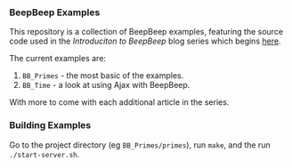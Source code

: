 [series]: http://lethain.com/entry/2009/jul/05/getting-started-with-beepbeep/ "Introduction to BeepBeep blog series"

### BeepBeep Examples

This repository is a collection of BeepBeep examples,
featuring the source code used in the *Introduciton to BeepBeep*
blog series which begins [here][series].

The current examples are:

1. ``BB_Primes`` - the most basic of the examples.
2. ``BB_Time`` - a look at using Ajax with BeepBeep. 

With more to come with each additional article in the series.

### Building Examples

Go to the project directory (eg ``BB_Primes/primes``), run ``make``,
and the run ``./start-server.sh``.

